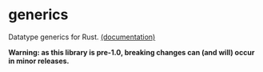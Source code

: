 # generics

Datatype generics for Rust. [(documentation)](https://docs.rs/generics)

**Warning: as this library is pre-1.0, breaking changes can (and will) occur in minor releases.**
